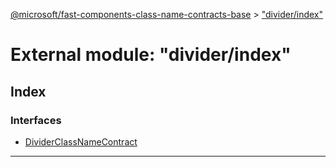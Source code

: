 [@microsoft/fast-components-class-name-contracts-base](../README.md) > ["divider/index"](../modules/_divider_index_.md)

# External module: "divider/index"

## Index

### Interfaces

* [DividerClassNameContract](../interfaces/_divider_index_.dividerclassnamecontract.md)

---


